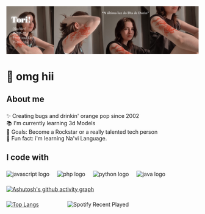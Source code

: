 <img src="a2.png"> 
<h1 align="left">👋 omg hii</h1>

<h2 align="left">About me</h2>

###

<p align="left">✨ Creating bugs and drinkin' orange pop since 2002 <br>📚 I'm currently learning 3d Models <br>🎯 Goals: Become a Rockstar or a really talented tech person<br>🎲 Fun fact: i'm learning Na'vi Language.</p>

###

<h2 align="left">I code with</h2>

###

<div align="left">
  <img src="https://cdn.jsdelivr.net/gh/devicons/devicon/icons/javascript/javascript-original.svg" height="40" alt="javascript logo"  />
  <img width="12" />
  <img src="https://cdn.jsdelivr.net/gh/devicons/devicon/icons/php/php-original.svg" height="40" alt="php logo"  />
  <img width="12" />
  <img src="https://cdn.jsdelivr.net/gh/devicons/devicon/icons/python/python-original.svg" height="40" alt="python logo"  />
  <img width="12" />
  <img src="https://cdn.jsdelivr.net/gh/devicons/devicon/icons/java/java-original.svg" height="40" alt="java logo"  />
  <img width="12" />
</div>

###

[![Ashutosh's github activity graph](https://github-readme-activity-graph.vercel.app/graph?username=torigabrielle&theme=xcode)](https://github.com/ashutosh00710/github-readme-activity-graph) 
###


<div>
 
[![Top Langs](https://github-readme-stats.vercel.app/api/top-langs/?username=torigabrielle&layout=donut-vertical&theme=dark)](https://github.com/anuraghazra/github-readme-stats) &nbsp; &nbsp; &nbsp; &nbsp; &nbsp; &nbsp; &nbsp; &nbsp; &nbsp;  ![Spotify Recent Played](https://spotify-recently-played-readme.vercel.app/api?user=wew9qnv8srmvf8ddrkupui4pq)
</div>
 
 
 ##


